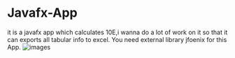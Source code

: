 # Javafx-App
it is a javafx app which calculates 10E,i wanna do a lot of work on it so that it can exports all tabular info to excel.
You need external library jfoenix for this App.
![images](https://drive.google.com/open?id=1FxDRHPRKmcJA9GskBnJxG4TqHNqoZdo3)
